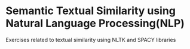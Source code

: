 # Semantic Textual Similarity using Natural Language Processing(NLP)

Exercises related to textual similarity using NLTK and SPACY libraries
